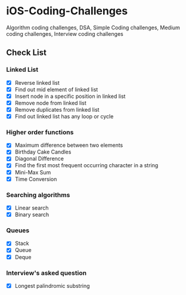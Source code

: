 # iOS-Coding-Challenges
Algorithm coding challenges, DSA, Simple Coding challenges, Medium coding challenges, Interview coding challenges

## Check List

### Linked List
 - [x] Reverse linked list
 - [x] Find out mid element of linked list
 - [x] Insert node in a specific position in linked list
 - [x] Remove node from linked list
 - [x] Remove duplicates from linked list
 - [x] Find out linked list has any loop or cycle

### Higher order functions
- [x] Maximum difference between two elements
- [x] Birthday Cake Candles
- [x] Diagonal Difference
- [x] Find the first most frequent occurring character in a string
- [x] Mini-Max Sum
- [x] Time Conversion

### Searching algorithms
- [x] Linear search
- [x] Binary search

### Queues
- [x] Stack
- [x] Queue
- [x] Deque

### Interview's asked question
- [x] Longest palindromic substring



